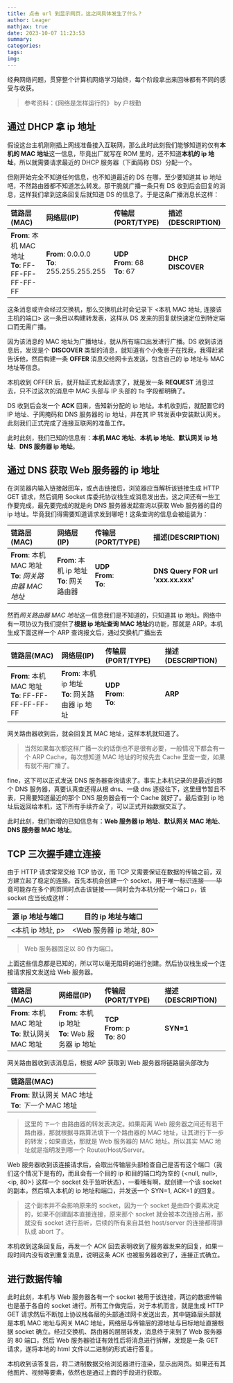 ```yaml
---
title: 点击 url 到显示网页，这之间具体发生了什么？
author: Leager
mathjax: true
date: 2023-10-07 11:23:53
summary:
categories:
tags:
img:
---
```


经典网络问题，贯穿整个计算机网络学习始终，每个阶段拿出来回味都有不同的感受与收获。

<!--more-->

> 参考资料：《网络是怎样运行的》 by 户根勤

## 通过 DHCP 拿 ip 地址

假设这台主机刚刚插上网线准备接入互联网，那么此时此刻我们能够知道的仅有**本机的 MAC 地址**这一信息，毕竟出厂就写在 ROM 里的，还不知道**本机的 ip 地址**，所以就需要请求最近的 DHCP 服务器（下面简称 DS）分配一个。

但刚开始完全不知道任何信息，也不知道最近的 DS 在哪，至少要知道其 ip 地址吧，不然路由器都不知道怎么转发。那干脆就广播一条只有 DS 收到后会回复的消息，这样我们拿到这条回复后就知道 DS 的信息了。于是这条广播消息长这样：

|链路层(MAC)|网络层(IP)|传输层(PORT/TYPE)|描述(DESCRIPTION)|
|:-|:-|:-|:-|
|**From**: 本机 MAC 地址<br>**To**: FF-FF-FF-FF-FF-FF|**From**: 0.0.0.0<br>**To**: 255.255.255.255|**UDP**<br>**From**: 68<br>**To**: 67|**DHCP DISCOVER**|

这条消息或许会经过交换机，那么交换机此时会记录下 <本机 MAC 地址, 连接该主机的端口> 这一条目以构建转发表，这样从 DS 发来的回复就快速定位到特定端口而无需广播。

因为该消息的 MAC 地址为广播地址，就从所有端口出发进行广播。DS 收到该消息后，发现是个 **DISCOVER** 类型的消息，就知道有个小兔崽子在找我，我得赶紧告诉他，然后构建一条 **OFFER** 消息交给网卡去发送，包含自己的 ip 地址与 MAC 地址等信息。

本机收到 OFFER 后，就开始正式发起请求了，就是发一条 **REQUEST** 消息过去，只不过这次的消息中 MAC 头部与 IP 头部的 `To` 字段都明确了。

DS 收到后会发一个 **ACK** 回来，告知新分配的 ip 地址。本机收到后，就配置它的 IP 地址、子网掩码和 DNS 服务器的 ip 地址，并在其 IP 转发表中安装默认网关。此刻我们正式完成了连接互联网的准备工作。

此时此刻，我们已知的信息有：**本机 MAC 地址**、**本机 ip 地址**、**默认网关 ip 地址**、**DNS 服务器 ip 地址**。

## 通过 DNS 获取 Web 服务器的 ip 地址

在浏览器内输入链接敲回车，或点击链接后，浏览器应当解析该链接生成 HTTP GET 请求，然后调用 Socket 库委托协议栈生成消息发出去。这之间还有一些工作要完成，最先要完成的就是向 DNS 服务器发起查询以获取 Web 服务器的目的 ip 地址。毕竟我们得需要知道请求发到哪吧！这条查询的信息会被组装为：

|链路层(MAC)|网络层(IP)|传输层(PORT/TYPE)|描述(DESCRIPTION)|
|:-|:-|:-|:-|
|**From**: 本机 MAC 地址<br>**To**: *网关路由器 MAC 地址*|**From**: 本机 ip 地址<br>**To**: 网关路由器|**UDP**<br>**From**:<br>**To**:|**DNS Query FOR url 'xxx.xx.xxx'**|

然而*网关路由器 MAC 地址*这一信息我们是不知道的，只知道其 ip 地址。网络中有一项协议为我们提供了**根据 ip 地址查询 MAC 地址**的功能，那就是 ARP。本机生成下面这样一个 ARP 查询报文后，通过交换机广播出去

|链路层(MAC)|网络层(IP)|传输层(PORT/TYPE)|描述(DESCRIPTION)|
|:-|:-|:-|:-|
|**From**: 本机 MAC 地址<br>**To**: FF-FF-FF-FF-FF-FF|**From**: 本机 ip 地址<br>**To**: 网关路由器 ip 地址|**UDP**<br>**From**:<br>**To**:|**ARP**|

网关路由器收到后，就会回复其 MAC 地址，这样本机就知道了。

> 当然如果每次都这样广播一次的话倒也不是很有必要，一般情况下都会有一个 ARP Cache，每次想知道 MAC 地址的时候先去 Cache 里查一查，如果有就不用广播了。

fine，这下可以正式发送 DNS 服务器查询请求了。事实上本机记录的是最近的那个 DNS 服务器，真要认真查还得从根 dns、一级 dns 逐级往下，这里细节暂且不表，只需要知道最近的那个 DNS 服务器会有一个 Cache 就好了。最后查到 ip 地址后返回给本机，这下所有手续齐全了，可以正式开始数据交互了。

此时此刻，我们新增的已知信息有：**Web 服务器 ip 地址**、**默认网关 MAC 地址**、**DNS 服务器 MAC 地址**。

## TCP 三次握手建立连接

由于 HTTP 请求常常交给 TCP 协议，而 TCP 又需要保证在数据的传输之前，双方建立起了稳定的连接。首先本机会创建一个 socket，用于唯一标识连接——毕竟可能存在多个网页同时点击该链接——同时会为本机分配一个端口 `p`，该 socket 应当长成这样：

|源 ip 地址与端口|目的 ip 地址与端口|
|:-:|:-:|
|<本机 ip 地址, p>|<Web 服务器 ip 地址, 80>|

> Web 服务器固定以 80 作为端口。

上面这些信息都是已知的，所以可以毫无阻碍的进行创建。然后协议栈生成一个连接请求报文发送给 Web 服务器。

|链路层(MAC)|网络层(IP)|传输层(PORT/TYPE)|描述(DESCRIPTION)|
|:-|:-|:-|:-|
|**From**: 本机 MAC 地址<br>**To**: 默认网关 MAC 地址|**From**: 本机 ip 地址<br>**To**: Web 服务器 ip 地址|**TCP**<br>**From**: p<br>**To**: 80|**SYN=1**|

网关路由器收到该消息后，根据 ARP 获取到 Web 服务器将链路层头部改为

|链路层(MAC)|
|:-|
|**From**: 默认网关 MAC 地址<br>**To**: *下一个* MAC 地址|

> 这里的 `下一个` 由路由器的转发表决定。如果距离 Web 服务器之间还有若干路由器，那就根据寻路算法填下一个路由器的 MAC 地址，让其进行下一步的转发；如果直达，那就是 Web 服务器的 MAC 地址。所以其实 MAC 地址就是指明发到哪一个 Router/Host/Server。

Web 服务器收到该连接请求后，会取出传输层头部检查自己是否有这个端口（我们这个情况下是有的，而且会有一个目的 ip 和目的端口均为空的 {<null, null>, <ip, 80>} 这样一个 socket 处于监听状态），一看哦有啊，就创建一个该 socket 的副本，然后填入本机的 ip 地址和端口，并发送一个 SYN=1, ACK=1 的回复。

> 这个副本并不会影响原来的 socket，因为一个 socket 是由四个要素决定的，如果不创建副本直接连接，原来那个 socket 就会被本次连接占用，那就没有 socket 进行监听，后续的所有来自其他 host/server 的连接都得排队或 abort 了。

本机收到这条回复后，再发一个 ACK 回去表明收到了服务器发来的回复，如果一段时间内没有收到重复消息，说明这条 ACK 也被服务器收到了，连接正式确立。

## 进行数据传输

此时此刻，本机与 Web 服务器各有一个 socket 被用于该连接，两边的数据传输也是基于各自的 socket 进行。所有工作做完后，对于本机而言，就是生成 HTTP GET 请求然后不断加上协议栈各层的头部通过网卡发送出去，其中链路层头部就是本机 MAC 地址与网关 MAC 地址，网络层与传输层的源地址与目标地址直接根据 socket 确立。经过交换机、路由器的层层转发，消息终于来到了 Web 服务器的 80 端口，然后 Web 服务器验证有效性后将消息进行拆解，发现是一条 GET 请求，遂将本地的 html 文件以二进制的形式进行答复。

本机收到该答复后，将二进制数据交给浏览器进行渲染，显示出网页。如果还有其他图片、视频等要素，依然也是通过上面的手段进行获取。